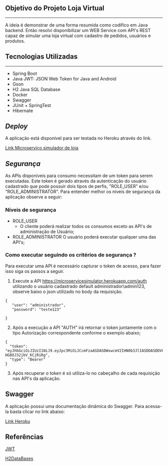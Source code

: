 ## Objetivo do Projeto Loja Virtual
***
A ideia é demonstrar de uma forma resumida como codifico em Java backend. Então resolvi disponibilizar um WEB Service com API's REST capaz de simular uma loja virtual com cadastro de pedidos, usuários e produtos.


## Tecnologias Utilizadas
***

* Spring Boot
* Java JWT: JSON Web Token for Java and Android
* Gson
* H2 Java SQL Database
* Docker 
* Swagger
* JUnit + SpringTest
* Hibernate


## *Deploy*

A aplicação está disponível para ser testada no Heroku através do link. 

[Link Microserviço simulador de loja](https://microservicesimulator.herokuapp.com/)

## *Segurança*

As APIs disponíveis para consumo necessitam de um token para serem executadas. Este token é gerado através da autenticação do usuário cadastrado que pode possuir dois tipos de perfis, "ROLE_USER" e/ou "ROLE_ADMINISTRATOR". Para entender melhor os níveis de segurança da aplicação observe a seguir:

### Níveis de segurança 

* ROLE_USER 
   * O cliente poderá realizar todos os consumos exceto as API's de administração de Usuário;
* ROLE_ADMINISTRATOR O usuário poderá executar qualquer uma das API's;

### **Como executar seguindo os critérios de segurança ?**

Para executar uma API é necessário capturar o token de acesso, para fazer isso siga os passos a seguir. 

1. Execute a API https://microservicesimulator.herokuapp.com/auth utilizando o usuário cadastrado default administrador\admin123, observe baixo o json utilizado no body da requisição. 

```
{
   "user": "administrador",
   "password": "teste123"

}
```

2. Após a execução a API "AUTH" irá retornar o token juntamente com o tipo Autorização correspondente conforme o exemplo abaixo;
 
```
{
  "token": "eyJhbGciOiJIUzI1NiJ9.eyJpc3MiOiJCcmFzaASDASDWxwcmV2IHN0b3JlIASDDASDDVCASDInN1YiI6IjEiLCJpYXQiOjE2MDE5Njk0MjYsImV4cCI6MTYwMjA1NTgyNn0.IwqIi5o_Pgjj6x4xc6BPkO4z-HG8OJ32jbV_KCjRiRg",
  "type": "Bearer"
}
```

3. Após recuperar o token é só utiliza-lo no cabeçalho de cada requisição nas API's da aplicação. 


## **Swagger** 

A aplicação possui uma documentação dinâmica do Swagger. Para acessa-la basta clicar no link abaixo:

[Link Heroku](https://storesimulator.herokuapp.com/swagger-ui.html)

## **Referências** 

[JWT](https://jwt.io/)

[H2DataBases](https://github.com/h2database/h2database)



